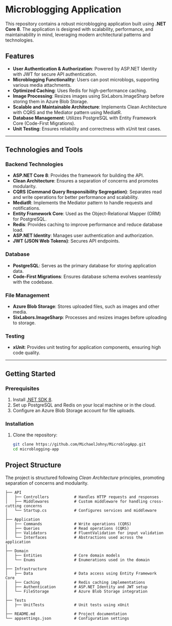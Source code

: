 # Microblogging Application

This repository contains a robust microblogging application built using **.NET Core 8**. The application is designed with scalability, performance, and maintainability in mind, leveraging modern architectural patterns and technologies.

## Features

- **User Authentication & Authorization**: Powered by ASP.NET Identity with JWT for secure API authentication.
- **Microblogging Functionality**: Users can post microblogs, supporting various media attachments.
- **Optimized Caching**: Uses Redis for high-performance caching.
- **Image Processing**: Resizes images using SixLabors.ImageSharp before storing them in Azure Blob Storage.
- **Scalable and Maintainable Architecture**: Implements Clean Architecture with CQRS and the Mediator pattern using MediatR.
- **Database Management**: Utilizes PostgreSQL with Entity Framework Core (Code-First Migrations).
- **Unit Testing**: Ensures reliability and correctness with xUnit test cases.

---

## Technologies and Tools

### Backend Technologies
- **ASP.NET Core 8**: Provides the framework for building the API.
- **Clean Architecture**: Ensures a separation of concerns and promotes modularity.
- **CQRS (Command Query Responsibility Segregation)**: Separates read and write operations for better performance and scalability.
- **MediatR**: Implements the Mediator pattern to handle requests and notifications.
- **Entity Framework Core**: Used as the Object-Relational Mapper (ORM) for PostgreSQL.
- **Redis**: Provides caching to improve performance and reduce database load.
- **ASP.NET Identity**: Manages user authentication and authorization.
- **JWT (JSON Web Tokens)**: Secures API endpoints.

### Database
- **PostgreSQL**: Serves as the primary database for storing application data.
- **Code-First Migrations**: Ensures database schema evolves seamlessly with the codebase.

### File Management
- **Azure Blob Storage**: Stores uploaded files, such as images and other media.
- **SixLabors.ImageSharp**: Processes and resizes images before uploading to storage.

### Testing
- **xUnit**: Provides unit testing for application components, ensuring high code quality.

---

## Getting Started

### Prerequisites
1. Install [.NET SDK 8](https://dotnet.microsoft.com/download).
2. Set up PostgreSQL and Redis on your local machine or in the cloud.
3. Configure an Azure Blob Storage account for file uploads.

### Installation

1. Clone the repository:
   ```bash
   git clone https://github.com/MichaelJohny/MicroblogApp.git
   cd microblogging-app

## Project Structure

The project is structured following *Clean Architecture* principles, promoting separation of concerns and modularity.

```plaintext
├── API
│   ├── Controllers           # Handles HTTP requests and responses
│   ├── Middlewares           # Custom middleware for handling cross-cutting concerns
│   └── Startup.cs            # Configures services and middleware
│
├── Application
│   ├── Commands              # Write operations (CQRS)
│   ├── Queries               # Read operations (CQRS)
│   ├── Validators            # FluentValidation for input validation
│   └── Interfaces            # Abstractions used across the application
│
├── Domain
│   ├── Entities              # Core domain models
│   └── Enums                 # Enumerations used in the domain
│
├── Infrastructure
│   ├── Data                  # Data access using Entity Framework Core
│   ├── Caching               # Redis caching implementations
│   ├── Authentication        # ASP.NET Identity and JWT setup
│   └── FileStorage           # Azure Blob Storage integration
│
├── Tests
│   ├── UnitTests             # Unit tests using xUnit
│
├── README.md                 # Project documentation
└── appsettings.json          # Configuration settings